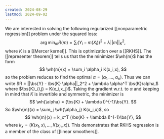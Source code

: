 ```yaml
---
created: 2024-08-29
lastmod: 2024-09-02
---
```


We are interested in solving the following regularized [[nonparametric regression]] problem under the squared loss: 
$$
\arg\min_m R(m) = \sum_i (Y_i - m(X_i))^2  +\lambda ||m||_K^2,
$$
where $K$ is a [[Mercer kernel]]. This is optimization over a [[RKHS]]. The [[representer theorem]] tells us that the the minimizer $\wh{m}$ has the form 
$$
\wh{m}(x) = \sum_i \alpha_i K(x_i,x),
$$
so the problem reduces to find the optimal $\alpha = (\alpha_1,\dots,\alpha_n).$ Thus we can write $R = ||\bs{Y} - \bs{K} \alpha||_2^2 + \lambda \alpha^T \bs{K}\alpha,$ where $\bs{K}_{i,j} = K(x_i,x_j)$.  Taking the gradient w.r.t. to $\alpha$ and keeping in mind that $K$ is invertible and symmetric, the minimizer is 
$$
\wh{\alpha} = (\bs{K} + \lambda I)^{-1}\bs{Y}.
$$
So $\wh{m}(x) = \sum_j \wh{\alpha_j} K(x_j,x)$, so 
$$
\wh{m}(x) = k_x^T (\bs{K} + \lambda I)^{-1}\bs{Y},
$$
where $k_x = (K(x_1,x),\dots,K(x_n,x))$. This demonstrates that RKHS regression is a member of the class of [[linear smoothers]]. 



